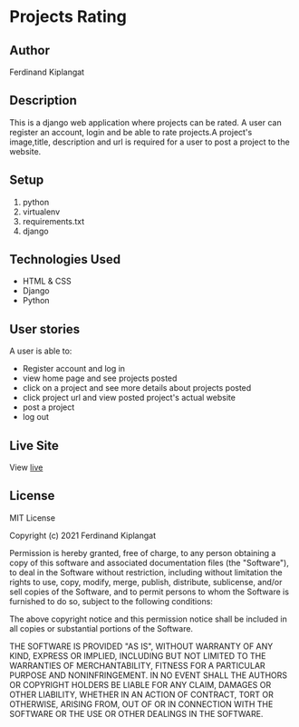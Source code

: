 # Projects Rating
## Author
Ferdinand Kiplangat
## Description
This is a django web application where projects can be rated. A user can register an account, login and be able to rate projects.A project's image,title, description and url is required for a user to post a project to the website.

## Setup
1. python
2. virtualenv
3. requirements.txt
4. django
  
 
## Technologies Used
* HTML & CSS
* Django
* Python 


## User stories
A user is able to:

* Register account and log in
* view home page and see projects posted
* click on a project and see more details about projects posted
* click project url and view posted project's actual website
* post a project
* log out


## Live Site
View [live](https://project544.herokuapp.com/)

## License
MIT License

Copyright (c) 2021 Ferdinand Kiplangat

Permission is hereby granted, free of charge, to any person obtaining a copy
of this software and associated documentation files (the "Software"), to deal
in the Software without restriction, including without limitation the rights
to use, copy, modify, merge, publish, distribute, sublicense, and/or sell
copies of the Software, and to permit persons to whom the Software is
furnished to do so, subject to the following conditions:

The above copyright notice and this permission notice shall be included in all
copies or substantial portions of the Software.

THE SOFTWARE IS PROVIDED "AS IS", WITHOUT WARRANTY OF ANY KIND, EXPRESS OR
IMPLIED, INCLUDING BUT NOT LIMITED TO THE WARRANTIES OF MERCHANTABILITY,
FITNESS FOR A PARTICULAR PURPOSE AND NONINFRINGEMENT. IN NO EVENT SHALL THE
AUTHORS OR COPYRIGHT HOLDERS BE LIABLE FOR ANY CLAIM, DAMAGES OR OTHER
LIABILITY, WHETHER IN AN ACTION OF CONTRACT, TORT OR OTHERWISE, ARISING FROM,
OUT OF OR IN CONNECTION WITH THE SOFTWARE OR THE USE OR OTHER DEALINGS IN THE
SOFTWARE.
  
   
         
  
     
